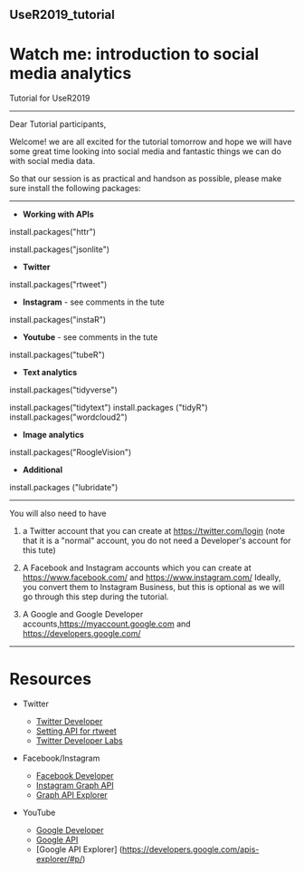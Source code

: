 ## UseR2019_tutorial

# Watch me: introduction to social media analytics

Tutorial for UseR2019
________________________
Dear Tutorial participants,

Welcome! we are all excited for the tutorial tomorrow and hope we will have some great time looking into social media and fantastic things we can do with social media data.

So that our session is as practical and handson as possible, please make sure install the following packages:

__________________________________
* **Working with APIs**

install.packages("httr")

install.packages("jsonlite")

* **Twitter**

install.packages("rtweet")

* **Instagram** - see comments in the tute

install.packages("instaR")

* **Youtube** - see comments in the tute

install.packages("tubeR")

* **Text analytics**

install.packages("tidyverse")

install.packages("tidytext")
install.packages ("tidyR")
install.packages("wordcloud2")

* **Image analytics**

install.packages("RoogleVision")

* **Additional**

install.packages ("lubridate")
__________________________________

You will also need to have 

1. a Twitter account that you can create at https://twitter.com/login (note that it is a "normal" account, you do not need a Developer's account for this tute)

2. A Facebook and Instagram accounts which you can create at https://www.facebook.com/ and https://www.instagram.com/ Ideally, you convert them to Instagram Business, but this is optional as we will go through this step during the tutorial.

3. A Google and Google Developer accounts,https://myaccount.google.com and https://developers.google.com/

__________________________________

# Resources

* Twitter
    +  [Twitter Developer](https://developer.twitter.com/en/docs/accounts-and-users/subscribe-account-activity/FAQ.html)
    + [Setting API for rtweet](https://rtweet.info/articles/auth.html)
    + [Twitter Developer Labs](https://developer.twitter.com/en/labs.html)

* Facebook/Instagram
    +  [Facebook Developer](https://developers.facebook.com/)
    +  [Instagram Graph API](https://developers.facebook.com/docs/instagram-api)
    +  [Graph API Explorer](https://developers.facebook.com/tools/explorer/)

* YouTube 
    +  [Google Developer](https://developers.google.com/)
    +  [Google API](https://developers.google.com/youtube/documentation/)
    +  [Google API Explorer] (https://developers.google.com/apis-explorer/#p/)

